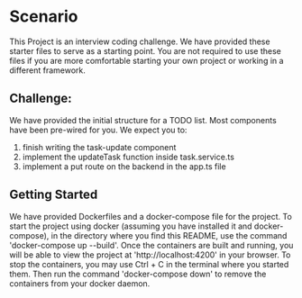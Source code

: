 # Scenario

This Project is an interview coding challenge. We have provided these starter files to serve as a starting point. You are not required to use these files if you are more comfortable starting your own project or working in a different framework.

## Challenge:

We have provided the initial structure for a TODO list. Most components have been pre-wired for you. We expect you to:
<ol>
  <li>finish writing the task-update component</li>
  <li>implement the updateTask function inside task.service.ts</li>
  <li>implement a put route on the backend in the app.ts file</li>
</ol> 

## Getting Started

We have provided Dockerfiles and a docker-compose file for the project. To start the project using docker (assuming you have installed it and docker-compose), in the directory where you find this README, use the command 'docker-compose up --build'. Once the containers are built and running, you will be able to view the project at 'http://localhost:4200' in your browser. To stop the containers, you may use Ctrl + C in the terminal where you started them. Then run the command 'docker-compose down' to remove the containers from your docker daemon.
